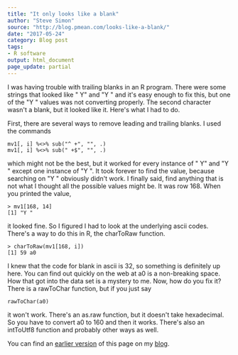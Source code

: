```yaml
---
title: "It only looks like a blank"
author: "Steve Simon"
source: "http://blog.pmean.com/looks-like-a-blank/"
date: "2017-05-24"
category: Blog post
tags:
- R software
output: html_document
page_update: partial
---
```


I was having trouble with trailing blanks in an R program. There were
some strings that looked like " Y" and "Y " and it's easy enough to fix
this, but one of the "Y " values was not converting properly. The second
character wasn't a blank, but it looked like it. Here's what I had to
do.

<!---More--->

First, there are several ways to remove leading and trailing blanks. I
used the commands

```{}
mv1[, i] %<>% sub("^ +", "", .)
mv1[, i] %<>% sub(" +$", "", .)
```

which might not be the best, but it worked for every instance of " Y"
and "Y " except one instance of "Y ". It took forever to find the value,
because searching on "Y " obviously didn't work. I finally said, find
anything that is not what I thought all the possible values might be. It
was row 168. When you printed the value,

```{}
> mv1[168, 14]
[1] "Y "
```

it looked fine. So I figured I had to look at the underlying ascii
codes. There's a way to do this in R, the charToRaw function.

```{}
> charToRaw(mv1[168, i])
[1] 59 a0
```

I knew that the code for blank in ascii is 32, so something is
definitely up here. You can find out quickly on the web at a0 is a
non-breaking space. How that got into the data set is a mystery to me.
Now, how do you fix it? There is a rawToChar function, but if you just
say

```{}
rawToChar(a0)
```

it won't work. There's an as.raw function, but it doesn't take
hexadecimal. So you have to convert a0 to 160 and then it works. There's
also an intToUtf8 function and probably other ways as well.

You can find an [earlier version][sim1] of this page on my [blog][sim2].

[sim1]: http://blog.pmean.com/looks-like-a-blank/
[sim2]: http://blog.pmean.com
